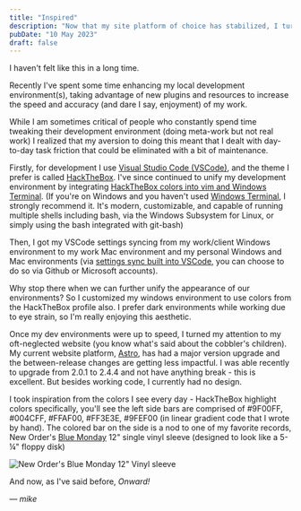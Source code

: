 ```yaml
---
title: "Inspired"
description: "Now that my site platform of choice has stabilized, I turned my attention to design. This draws much inspiration from my local development environment and visual aesthetic."
pubDate: "10 May 2023"
draft: false
---
```


I haven't felt like this in a long time.

Recently I've spent some time enhancing my local development environment(s), taking advantage of new plugins and resources to increase the speed and accuracy (and dare I say, enjoyment) of my work.

While I am sometimes critical of people who constantly spend time tweaking their development environment (doing meta-work but not real work) I realized that my aversion to doing this meant that I dealt with day-to-day task friction that could be eliminated with a bit of maintenance.

Firstly, for development I use [Visual Studio Code (VSCode)](https://code.visualstudio.com/), and the theme I prefer is called [HackTheBox](https://github.com/silofy/hackthebox). I've since continued to unify my development environment by integrating [HackTheBox colors into vim and Windows Terminal](https://github.com/audibleblink/hackthebox.vim). (If you're on Windows and you haven't used [Windows Terminal](https://apps.microsoft.com/store/detail/windows-terminal/9N0DX20HK701), I strongly recommend it. It's modern, customizable, and capable of running multiple shells including bash, via the Windows Subsystem for Linux, or simply using the bash integrated with git-bash)

Then, I got my VSCode settings syncing from my work/client Windows environment to my work Mac environment and my personal Windows and Mac environments (via [settings sync built into VSCode](https://code.visualstudio.com/docs/editor/settings-sync), you can choose to do so via Github or Microsoft accounts).

Why stop there when we can further unify the appearance of our environments? So I customized my windows environment to use colors from the HackTheBox profile also. I prefer dark environments while working due to eye strain, so I'm really enjoying this aesthetic.

Once my dev environments were up to speed, I turned my attention to my oft-neglected website (you know what's said about the cobbler's children). My current website platform, [Astro](https://astro.build/), has had a major version upgrade and the between-release changes are getting less impactful. I was able recently to upgrade from 2.0.1 to 2.4.4 and not have anything break - this is excellent. But besides working code, I currently had no design.

I took inspiration from the colors I see every day - HackTheBox highlight colors specifically, you'll see the left side bars are comprised of #9F00FF, #004CFF, #FFAF00, #FF3E3E, #9FEF00 (in linear gradient code that I wrote by hand). The colored bar on the side is a nod to one of my favorite records, New Order's [Blue Monday](https://en.wikipedia.org/wiki/Blue_Monday_%28New_Order_song%29) 12" single vinyl sleeve (designed to look like a 5-&frac14;" floppy disk)

![New Order's Blue Monday 12" Vinyl sleeve](/images/blue-monday.png)

And now, as I've said before, _Onward!_

_— mike_